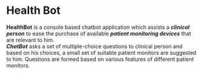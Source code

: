 # Health Bot

**HealthBot** is a console based chatbot application which assists a **_clinical person_** to ease the purchase of available **_patient monitoring devices_** that are relevant to him.  
**_ChatBot_** asks a set of multiple-choice questions to clinical person and based on his choices, a small set of suitable patient monitors are suggested to him. Questions are formed based on various features of different patient monitors.


